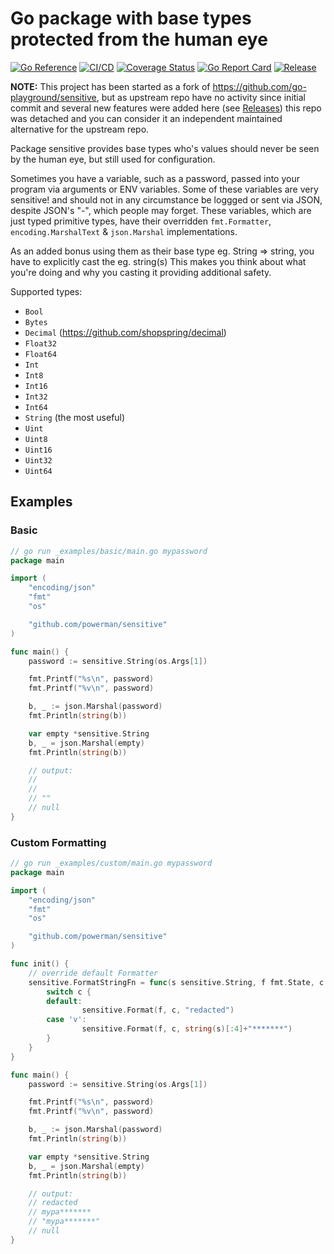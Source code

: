 # Go package with base types protected from the human eye

[![Go Reference](https://pkg.go.dev/badge/github.com/powerman/sensitive.svg)](https://pkg.go.dev/github.com/powerman/sensitive)
[![CI/CD](https://github.com/powerman/sensitive/workflows/CI/CD/badge.svg?event=push)](https://github.com/powerman/sensitive/actions?query=workflow%3ACI%2FCD)
[![Coverage Status](https://coveralls.io/repos/github/powerman/sensitive/badge.svg?branch=master)](https://coveralls.io/github/powerman/sensitive?branch=master)
[![Go Report Card](https://goreportcard.com/badge/github.com/powerman/sensitive)](https://goreportcard.com/report/github.com/powerman/sensitive)
[![Release](https://img.shields.io/github/v/release/powerman/sensitive)](https://github.com/powerman/sensitive/releases/latest)

**NOTE:** This project has been started as a fork of
https://github.com/go-playground/sensitive, but as upstream repo have no
activity since initial commit and several new features were added here
(see [Releases](https://github.com/powerman/sensitive/releases)) this repo
was detached and you can consider it an independent maintained alternative
for the upstream repo.

Package sensitive provides base types who's values should never be seen by
the human eye, but still used for configuration.

Sometimes you have a variable, such as a password, passed into your
program via arguments or ENV variables.
Some of these variables are very sensitive! and should not in any
circumstance be loggged or sent via JSON, despite JSON's "-", which people
may forget.
These variables, which are just typed primitive types, have their
overridden `fmt.Formatter`, `encoding.MarshalText` & `json.Marshal`
implementations.

As an added bonus using them as their base type eg. String => string, you
have to explicitly cast the eg. string(s) This makes you think about what
you're doing and why you casting it providing additional safety.

Supported types:
- `Bool`
- `Bytes`
- `Decimal` (https://github.com/shopspring/decimal)
- `Float32`
- `Float64`
- `Int`
- `Int8`
- `Int16`
- `Int32`
- `Int64`
- `String` (the most useful)
- `Uint`
- `Uint8`
- `Uint16`
- `Uint32`
- `Uint64`

## Examples

### Basic

```go
// go run _examples/basic/main.go mypassword
package main

import (
	"encoding/json"
	"fmt"
	"os"

	"github.com/powerman/sensitive"
)

func main() {
	password := sensitive.String(os.Args[1])

	fmt.Printf("%s\n", password)
	fmt.Printf("%v\n", password)

	b, _ := json.Marshal(password)
	fmt.Println(string(b))

	var empty *sensitive.String
	b, _ = json.Marshal(empty)
	fmt.Println(string(b))

	// output:
	//
	//
	// ""
	// null
}
```

### Custom Formatting

```go
// go run _examples/custom/main.go mypassword
package main

import (
	"encoding/json"
	"fmt"
	"os"

	"github.com/powerman/sensitive"
)

func init() {
	// override default Formatter
	sensitive.FormatStringFn = func(s sensitive.String, f fmt.State, c rune) {
		switch c {
		default:
		        sensitive.Format(f, c, "redacted")
		case 'v':
		        sensitive.Format(f, c, string(s)[:4]+"*******")
		}
	}
}

func main() {
	password := sensitive.String(os.Args[1])

	fmt.Printf("%s\n", password)
	fmt.Printf("%v\n", password)

	b, _ := json.Marshal(password)
	fmt.Println(string(b))

	var empty *sensitive.String
	b, _ = json.Marshal(empty)
	fmt.Println(string(b))

	// output:
	// redacted
	// mypa*******
	// "mypa*******"
	// null
}
```
